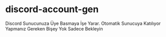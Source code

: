 # discord-account-gen
Discord Sunucunuza Üye Basmaya İşe Yarar.   Otomatik Sunucuya Katılıyor Yapmanız Gereken Bişey Yok Sadece Bekleyin
